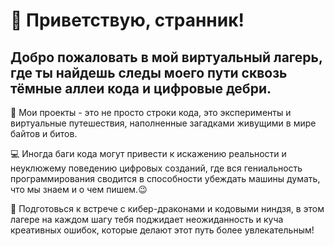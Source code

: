 
# 🚀 Приветствую, странник!

## Добро пожаловать в мой виртуальный лагерь, где ты найдешь следы моего пути сквозь тёмные аллеи кода и цифровые дебри. 

🔗 Мои проекты - это не просто строки кода, это эксперименты и виртуальные путешествия, наполненные загадками живущими в мире байтов и битов.    

💻 Иногда баги кода могут привести к искажению реальности и неуклюжему поведению цифровых созданий, где вся гениальность программирования сводится в способности убеждать машины думать, что мы знаем и о чем пишем.😉

🤖 Подготовься к встрече с кибер-драконами и кодовыми ниндзя, в этом лагере на каждом шагу тебя поджидает неожиданность и куча креативных ошибок, которые делают этот путь более увлекательным!
